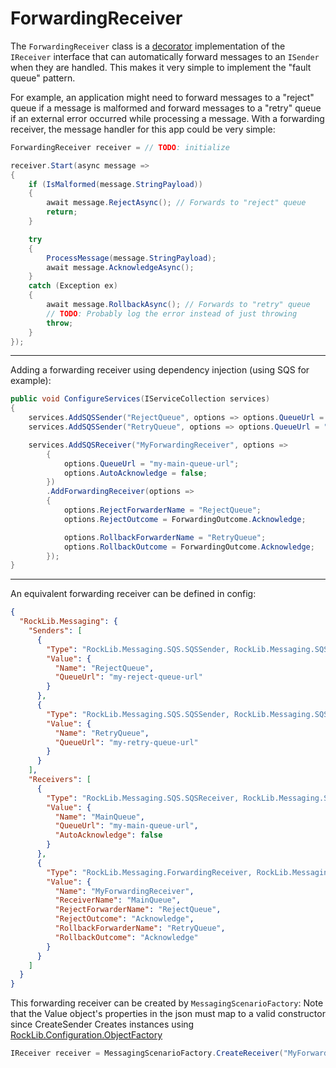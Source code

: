 # ForwardingReceiver

The `ForwardingReceiver` class is a [decorator] implementation of the `IReceiver` interface that can automatically forward messages to an `ISender` when they are handled. This makes it very simple to implement the "fault queue" pattern.

For example, an application might need to forward messages to a "reject" queue if a message is malformed and forward messages to a "retry" queue if an external error occurred while processing a message. With a forwarding receiver, the message handler for this app could be very simple:

```c#
ForwardingReceiver receiver = // TODO: initialize

receiver.Start(async message =>
{
    if (IsMalformed(message.StringPayload))
    {
        await message.RejectAsync(); // Forwards to "reject" queue
        return;
    }

    try
    {
        ProcessMessage(message.StringPayload);
        await message.AcknowledgeAsync();
    }
    catch (Exception ex)
    {
        await message.RollbackAsync(); // Forwards to "retry" queue
        // TODO: Probably log the error instead of just throwing
        throw;
    }
});
```

---

Adding a forwarding receiver using dependency injection (using SQS for example):

```c#
public void ConfigureServices(IServiceCollection services)
{
    services.AddSQSSender("RejectQueue", options => options.QueueUrl = "my-reject-queue-url");
    services.AddSQSSender("RetryQueue", options => options.QueueUrl = "my-retry-queue-url");

    services.AddSQSReceiver("MyForwardingReceiver", options =>
        {
            options.QueueUrl = "my-main-queue-url";
            options.AutoAcknowledge = false;
        })
        .AddForwardingReceiver(options =>
        {
            options.RejectForwarderName = "RejectQueue";
            options.RejectOutcome = ForwardingOutcome.Acknowledge;

            options.RollbackForwarderName = "RetryQueue";
            options.RollbackOutcome = ForwardingOutcome.Acknowledge;
        });
}
```

---

An equivalent forwarding receiver can be defined in config:

```json
{
  "RockLib.Messaging": {
    "Senders": [
      {
        "Type": "RockLib.Messaging.SQS.SQSSender, RockLib.Messaging.SQS",
        "Value": {
          "Name": "RejectQueue",
          "QueueUrl": "my-reject-queue-url"
        }
      },
      {
        "Type": "RockLib.Messaging.SQS.SQSSender, RockLib.Messaging.SQS",
        "Value": {
          "Name": "RetryQueue",
          "QueueUrl": "my-retry-queue-url"
        }
      }
    ],
    "Receivers": [
      {
        "Type": "RockLib.Messaging.SQS.SQSReceiver, RockLib.Messaging.SQS",
        "Value": {
          "Name": "MainQueue",
          "QueueUrl": "my-main-queue-url",
          "AutoAcknowledge": false
        }
      },
      {
        "Type": "RockLib.Messaging.ForwardingReceiver, RockLib.Messaging",
        "Value": {
          "Name": "MyForwardingReceiver",
          "ReceiverName": "MainQueue",
          "RejectForwarderName": "RejectQueue",
          "RejectOutcome": "Acknowledge",
          "RollbackForwarderName": "RetryQueue",
          "RollbackOutcome": "Acknowledge"
        }
      }
    ]
  }
}
```

This forwarding receiver can be created by `MessagingScenarioFactory`:
Note that the Value object's properties in the json must map to a valid constructor since CreateSender Creates instances using [RockLib.Configuration.ObjectFactory](https://github.com/RockLib/RockLib.Configuration/tree/main/RockLib.Configuration.ObjectFactory#rocklibconfigurationobjectfactory)

```c#
IReceiver receiver = MessagingScenarioFactory.CreateReceiver("MyForwardingReceiver");
```

[decorator]: https://en.wikipedia.org/wiki/Decorator_pattern

